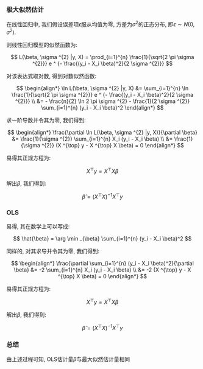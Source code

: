 ### 极大似然估计

在线性回归中, 我们假设误差项$\epsilon$服从均值为零, 方差为$\sigma^2$的正态分布, 即$\epsilon \sim N(0, \sigma^2)$.

则线性回归模型的似然函数为: 

$$
L(\beta, \sigma ^{2} |y, X) = \prod_{i=1}^{n} \frac{1}{\sqrt{2 \pi \sigma ^{2}}} e
 ^ {- \frac{(y_i - X_i \beta)^2}{2 \sigma ^{2}}}
$$

对该表达式取对数, 得到对数似然函数:

$$
\begin{align*}
    \ln L(\beta, \sigma ^{2} |y, X) &= \sum_{i=1}^{n} \ln \frac{1}{\sqrt{2 \pi \sigma ^{2}}} e
 ^ {- \frac{(y_i - X_i \beta)^2}{2 \sigma ^{2}}} \\
    &= - \frac{n}{2} \ln 2 \pi \sigma ^{2} - \frac{1}{2 \sigma ^{2}} \sum_{i=1}^{n} (y_i - X_i \beta)^2
\end{align*}
$$

求一阶导数并令其为零, 我们得到:

$$
\begin{align*}
    \frac{\partial \ln L(\beta, \sigma ^{2} |y, X)}{\partial \beta} &= \frac{1}{\sigma ^{2}} \sum_{i=1}^{n} X_i (y_i - X_i \beta) \\
    &= \frac{1}{\sigma ^{2}} (X 
    ^{\top} y - X ^{\top} X \beta) = 0
\end{align*}
$$

易得其正规方程为: 

$$
X ^{\top} y = X ^{\top} X \beta
$$

解出$\beta$, 我们得到:

$$
\hat{\beta} = (X ^{\top} X) ^{-1} X ^{\top} y
$$

### OLS

易得, 其在数学上可以写成:

$$
\hat{\beta} = \arg \min _{\beta} \sum_{i=1}^{n} (y_i - X_i \beta)^2
$$

同样的, 对其求导并令其为零, 我们得到:

$$
\begin{align*}
    \frac{\partial \sum_{i=1}^{n} (y_i - X_i \beta)^2}{\partial \beta} &= -2 \sum_{i=1}^{n} X_i (y_i - X_i \beta) \\
    &= -2 (X ^{\top} y - X ^{\top} X \beta) = 0
\end{align*}
$$

易得其正规方程为:

$$
X ^{\top} y = X ^{\top} X \beta
$$

解出$\beta$, 我们得到:

$$
\hat{\beta} = (X ^{\top} X) ^{-1} X ^{\top} y
$$

### 总结

由上述过程可知, OLS估计量$\hat{\beta}$与最大似然估计量相同

